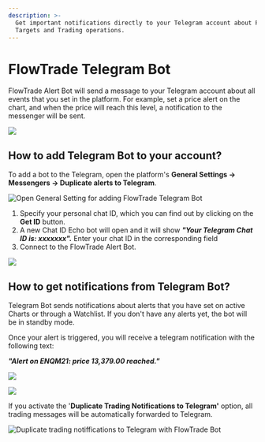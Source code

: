 ```yaml
---
description: >-
  Get important notifications directly to your Telegram account about Price
  Targets and Trading operations.
---
```


# FlowTrade Telegram Bot

FlowTrade Alert Bot will send a message to your Telegram account about all events that you set in the platform. For example, set a price alert on the chart, and when the price will reach this level, a notification to the messenger will be sent.

![](../.gitbook/assets/telegram-alerts.gif)

## How to add Telegram Bot to your account?

To add a bot to the Telegram, open the platform's **General Settings -> Messengers -> Duplicate alerts to Telegram**.

![Open General Setting for adding FlowTrade Telegram Bot](<../.gitbook/assets/image (171).png>)

1. Specify your personal chat ID, which you can find out by clicking on the **Get ID** button.&#x20;
2. A new Chat ID Echo bot will open and it will show _**"Your Telegram Chat ID is: xxxxxxx".**_ Enter your chat ID in the corresponding field
3. Connect to the FlowTrade Alert Bot.

![](<../.gitbook/assets/image (137).png>)

## How to get notifications from Telegram Bot?

Telegram Bot sends notifications about alerts that you have set on active Charts or through a Watchlist. If you don't have any alerts yet, the bot will be in standby mode.

Once your alert is triggered, you will receive a telegram notification with the following text:&#x20;

_**"Alert on ENQM21: price 13,379.00 reached."**_

![](<../.gitbook/assets/image (173).png>)

![](<../.gitbook/assets/image (172).png>)

If you activate the '**Duplicate Trading Notifications to Telegram'** option, all trading messages will be automatically forwarded to Telegram.

![Duplicate trading notiffications to Telegram with FlowTrade Bot ](<../.gitbook/assets/image (169).png>)
